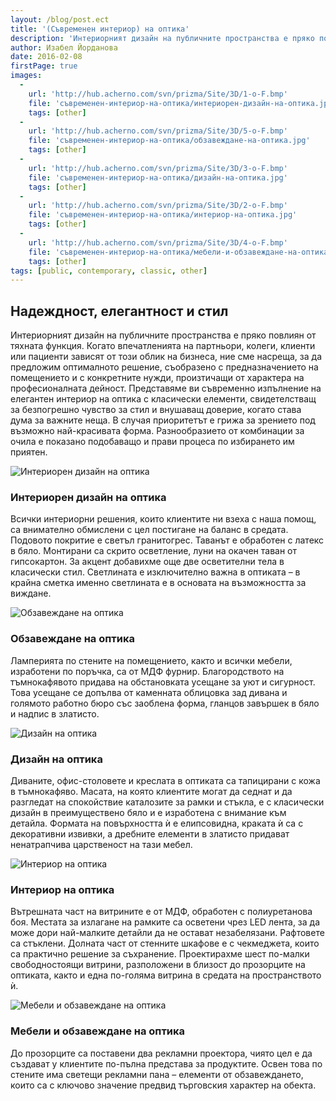 ```yaml
---
layout: /blog/post.ect
title: '(Съвременен интериор) на оптика'
description: 'Интериорният дизайн на публичните пространства е пряко повлиян от тяхната функция. Когато впечатленията на партньори, колеги, клиенти или пациенти зависят от този облик на бизнеса, ние сме насреща, за да предложим оптималното решение, съобразено с предназначението на помещението и с конкретните нужди, произтичащи от характера на професионалната дейност. Представяме ви съвременно изпълнение на елегантен интериор на оптика с класически елементи, свидетелстващ за безпогрешно чувство за стил и внушаващ доверие, когато става дума за важните неща.'
author: Изабел Йорданова
date: 2016-02-08
firstPage: true
images:
  -
    url: 'http://hub.acherno.com/svn/prizma/Site/3D/1-o-F.bmp'
    file: 'съвременен-интериор-на-оптика/интериорен-дизайн-на-оптика.jpg'
    tags: [other]
  -
    url: 'http://hub.acherno.com/svn/prizma/Site/3D/5-o-F.bmp'
    file: 'съвременен-интериор-на-оптика/обзавеждане-на-оптика.jpg'
    tags: [other]
  -
    url: 'http://hub.acherno.com/svn/prizma/Site/3D/3-o-F.bmp'
    file: 'съвременен-интериор-на-оптика/дизайн-на-оптика.jpg'
    tags: [other]
  -
    url: 'http://hub.acherno.com/svn/prizma/Site/3D/2-o-F.bmp'
    file: 'съвременен-интериор-на-оптика/интериор-на-оптика.jpg'
    tags: [other]
  -
    url: 'http://hub.acherno.com/svn/prizma/Site/3D/4-o-F.bmp'
    file: 'съвременен-интериор-на-оптика/мебели-и-обзавеждане-на-оптика.jpg'
    tags: [other]
tags: [public, contemporary, classic, other]
---
```

## Надеждност, **елегантност и стил**
Интериорният дизайн на публичните пространства е пряко повлиян от тяхната функция. Когато впечатленията на партньори, колеги, клиенти или пациенти зависят от този облик на бизнеса, ние сме насреща, за да предложим оптималното решение, съобразено с предназначението на помещението и с конкретните нужди, произтичащи от характера на професионалната дейност. Представяме ви съвременно изпълнение на елегантен интериор на оптика с класически елементи, свидетелстващ за безпогрешно чувство за стил и внушаващ доверие, когато става дума за важните неща. В случая приоритетът е грижа за зрението под възможно най-красивата форма. Разнообразието от комбинации за очила е показано подобаващо и прави процеса по избирането им приятен.

![Интериорен дизайн на оптика](съвременен-интериор-на-оптика/интериорен-дизайн-на-оптика.jpg)
### Интериорен дизайн на **оптика**

Всички интериорни решения, които клиентите ни взеха с наша помощ, са внимателно обмислени с цел постигане на баланс в средата. Подовото покритие е светъл гранитогрес. Таванът е обработен с латекс в бяло. Монтирани са скрито осветление, луни на окачен таван от гипсокартон. За акцент добавихме още две осветителни тела в класически стил. Светлината е изключително важна в оптиката – в крайна сметка именно светлината е в основата на възможността за виждане.

![Обзавеждане на оптика](съвременен-интериор-на-оптика/обзавеждане-на-оптика.jpg)
### Обзавеждане на **оптика**

Ламперията по стените на помещението, както и всички мебели, изработени по поръчка, са от МДФ фурнир. Благородството на тъмнокафявото придава на обстановката усещане за уют и сигурност. Това усещане се допълва от каменната облицовка зад дивана и голямото работно бюро със заоблена форма, гланцов завършек в бяло и надпис в златисто.

![Дизайн на оптика](съвременен-интериор-на-оптика/дизайн-на-оптика.jpg)
### Дизайн на **оптика**

Диваните, офис-столовете и креслата в оптиката са тапицирани с кожа в тъмнокафяво. Масата, на която клиентите могат да седнат и да разгледат на спокойствие каталозите за рамки и стъкла, е с класически дизайн в преимуществено бяло и е изработена с внимание към детайла. Формата на повърхността ѝ е елипсовидна, краката ѝ са с декоративни извивки, а дребните елементи в златисто придават ненатрапчива царственост на тази мебел.

![Интериор на оптика](съвременен-интериор-на-оптика/интериор-на-оптика.jpg)
### Интериор на **оптика**

Вътрешната част на витрините е от МДФ, обработен с полиуретанова боя. Местата за излагане на рамките са осветени чрез LED лента, за да може дори най-малките детайли да не остават незабелязани. Рафтовете са стъклени. Долната част от стенните шкафове е с чекмеджета, които са практично решение за съхранение. Проектирахме шест по-малки свободностоящи витрини, разположени в близост до прозорците на оптиката, както и една по-голяма витрина в средата на пространството ѝ.

![Мебели и обзавеждане на оптика](съвременен-интериор-на-оптика/мебели-и-обзавеждане-на-оптика.jpg)
### Мебели и обзавеждане на **оптика**

До прозорците са поставени два рекламни проектора, чиято цел е да създават у клиентите по-пълна представа за продуктите. Освен това по стените има светещи рекламни пана – елементи от обзавеждането, които са с ключово значение предвид търговския характер на обекта.